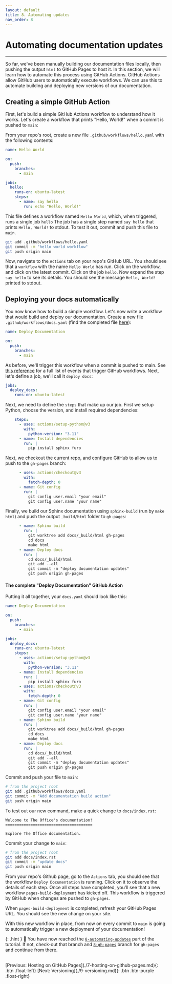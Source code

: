 ```yaml
---
layout: default
title: 8. Automating updates
nav_order: 8
---
```


# Automating documentation updates

---

So far, we've been manually building our documentation files locally, then pushing the output `html`
to GitHub Pages to host it. In this section, we will learn how to automate this process using
GitHub Actions. GitHub Actions allow GitHub users to automatically execute workflows. We can
use this to automate building and deploying new versions of our documentation.

## Creating a simple GitHub Action

First, let's build a simple GitHub Actions workflow to understand how it works. Let's create a
workflow that prints "Hello, World!" when a commit is pushed to `main`:

From your repo's root, create a new file `.github/workflows/hello.yaml` with the following
contents:

```yaml
name: Hello World

on:
  push:
    branches:
      - main

jobs:
  hello:
    runs-on: ubuntu-latest
    steps:
      - name: say hello
        run: echo "Hello, World!"
```

This file defines a workflow named `Hello World`, which, when triggered, runs a single job `hello`
The job has a single step named `say hello` that prints `Hello, World!` to stdout. To test it out,
commit and push this file to `main`.

```sh
git add .github/workflows/hello.yaml
git commit -m "hello world workflow"
git push origin main
```

Now, navigate to the `Actions` tab on your repo's GitHub URL. You should see that a `workflow`
with the name `Hello World` has run. Click on the workflow, and click on the latest commit. Click
on the job `hello`. Now expand the step `say hello` to see its details. You should see the message
`Hello, World!` printed to stdout.

## Deploying your docs automatically

You now know how to build a simple workflow. Let's now write a workflow that would build and deploy
our documentation. Create a new file `.github/workflows/docs.yaml` (find the completed file [here](#the-complete-deploy-documentation-github-action)):

```yaml
name: Deploy Documentation

on:
  push:
    branches:
      - main
```

As before, we'll trigger this workflow when a commit is pushed to main. See
[this reference](https://docs.github.com/en/actions/using-workflows/events-that-trigger-workflows)
for a full list of events that trigger GitHub workflows. Next, let's define a job, we'll call it
`deploy docs`:

```yaml
jobs:
  deploy_docs:
    runs-on: ubuntu-latest
```

Next, we need to define the `steps` that make up our job. First we setup Python, choose the
version, and install required dependencies:

```yaml
    steps:
      - uses: actions/setup-python@v3
        with:
          python-version: "3.11"
      - name: Install dependencies
        run: |
          pip install sphinx furo
```

Next, we checkout the current repo, and configure GitHub to allow us to push to the `gh-pages`
branch:

```yaml
      - uses: actions/checkout@v3
        with:
          fetch-depth: 0
      - name: Git config
        run: |
          git config user.email "your email"
          git config user.name "your name"
```

Finally, we build our Sphinx documentation using `sphinx-build` (run by `make html`) and push the
output `_build/html` folder to `gh-pages`:

```yaml
      - name: Sphinx build
        run: |
          git worktree add docs/_build/html gh-pages
          cd docs
          make html
      - name: Deploy docs
        run: |
          cd docs/_build/html
          git add --all
          git commit -m "deploy documentation updates"
          git push origin gh-pages
```

#### The complete "Deploy Documentation" GitHub Action

Putting it all together, your `docs.yaml` should look like this:

```yaml
name: Deploy Documentation

on:
  push:
    branches:
      - main

jobs:
  deploy_docs:
    runs-on: ubuntu-latest
    steps:
      - uses: actions/setup-python@v3
        with:
          python-version: "3.11"
      - name: Install dependencies
        run: |
          pip install sphinx furo
      - uses: actions/checkout@v3
        with:
          fetch-depth: 0
      - name: Git config
        run: |
          git config user.email "your email"
          git config user.name "your name"
      - name: Sphinx build
        run: |
          git worktree add docs/_build/html gh-pages
          cd docs
          make html
      - name: Deploy docs
        run: |
          cd docs/_build/html
          git add --all
          git commit -m "deploy documentation updates"
          git push origin gh-pages
```

Commit and push your file to `main`:

```sh
# from the project root
git add .github/workflows/docs.yaml
git commit -m "Add documentation build action"
git push origin main
```

To test out our new command, make a quick change to
`docs/index.rst`:

```
Welcome to The Office's documentation!
======================================

Explore The Office documentation.
```

Commit your change to `main`:

```sh
# from the project root
git add docs/index.rst
git commit -m "update docs"
git push origin main
```

From your repo's Github page, go to the `Actions` tab, you should see that the workflow `Deploy Documentation` is running. Click on it to observe the details of each step. Once all steps have
completed, you'll see that a new workflow `pages-build-deployment` has kicked off. This workflow is
triggered by GitHub when changes are pushed to `gh-pages`.

When `pages-build-deployment` is completed, refresh your GitHub Pages URL. You should see the new
change on your site.

With this new workflow in place, from now on every commit to `main` is going to automatically trigger
a new deployment of your documentation!

{: .hint }
🙌 You have now reached the
[`8-automating-updates`](https://github.com/aelsayed95/the-office/tree/8-automating-updates) part
of the tutorial. If not, check-out that branch and
[`8-gh-pages`](https://github.com/aelsayed95/the-office/tree/8-gh-pages) branch for `gh-pages` and
continue from there.

<br />
[Previous: Hosting on GitHub Pages](./7-hosting-on-github-pages.md){: .btn .float-left}
[Next: Versioning](./9-versioning.md){: .btn .btn-purple .float-right}
<br />

